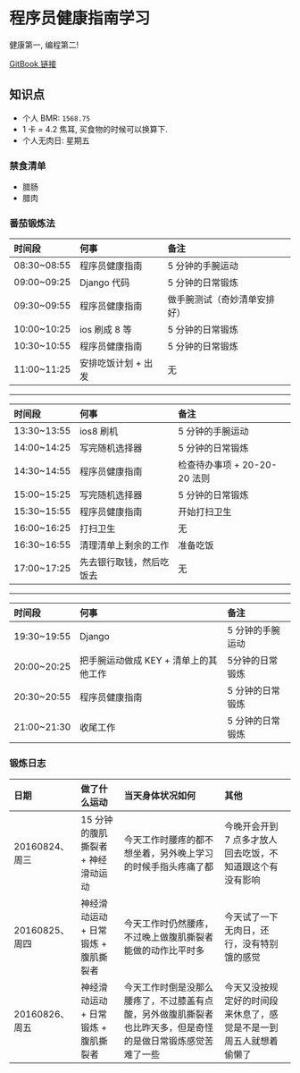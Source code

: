 # 程序员健康指南学习

健康第一, 编程第二!

[GitBook 链接](https://l1nwatch.gitbooks.io/it_people_healthy/content/)

## 知识点
* 个人 BMR: `1568.75`
* 1 卡 = 4.2 焦耳, 买食物的时候可以换算下.
* 个人无肉日: 星期五

### 禁食清单
* 腊肠
* 腊肉

### 番茄锻炼法
| 时间段 | 何事 | 备注 |
| :-- | :-- | :-- |
| 08:30~08:55 | 程序员健康指南 | 5 分钟的手腕运动 |
| 09:00~09:25 | Django 代码 | 5 分钟的日常锻炼 |
| 09:30~09:55 | 程序员健康指南 | 做手腕测试（奇妙清单安排好）|
| 10:00~10:25 | ios 刷成 8 等 | 5 分钟的日常锻炼 |
| 10:30~10:55 | 程序员健康指南 | 5 分钟的日常锻炼 |
| 11:00~11:25 | 安排吃饭计划 + 出发 | 无 |
***
| 时间段 | 何事 | 备注 |
| :-- | :-- | :-- |
| 13:30~13:55 | ios8 刷机 | 5 分钟的手腕运动 |
| 14:00~14:25 | 写完随机选择器 | 5 分钟的日常锻炼 |
| 14:30~14:55 | 程序员健康指南 | 检查待办事项 + 20-20-20 法则 |
| 15:00~15:25 | 写完随机选择器 | 5 分钟的日常锻炼 | 
| 15:30~15:55 | 程序员健康指南 | 开始打扫卫生 |
| 16:00~16:25 | 打扫卫生 | 无 |
| 16:30~16:55 | 清理清单上剩余的工作 | 准备吃饭 |
| 17:00~17:25 | 先去银行取钱，然后吃饭去 | 无 |

***
| 时间段 | 何事 | 备注 |
| :-- | :-- | :-- |
| 19:30~19:55 | Django | 5 分钟的手腕运动 |
| 20:00~20:25 | 把手腕运动做成 KEY + 清单上的其他工作 | 5分钟的日常锻炼 |
| 20:30~20:55 | 程序员健康指南 | 5 分钟的日常锻炼 |
| 21:00~21:30 | 收尾工作 | 5 分钟的日常锻炼 |

### 锻炼日志
| 日期 | 做了什么运动 | 当天身体状况如何 | 其他 |
| :-- | :------- | :-- | :-- |
| 20160824、周三 | 15 分钟的腹肌撕裂者 + 神经滑动运动 | 今天工作时腰疼的都不想坐着，另外晚上学习的时候手指头疼痛了都 | 今晚开会开到 7 点多才放人回去吃饭，不知道跟这个有没有影响 |
| 20160825、周四 | 神经滑动运动 + 日常锻炼 + 腹肌撕裂者 | 今天工作时仍然腰疼，不过晚上做腹肌撕裂者能做的动作比平时多 | 今天试了一下无肉日，还行，没有特别饿的感觉 |
| 20160826、周五 | 神经滑动运动 + 日常锻炼 + 腹肌撕裂者 | 今天工作时倒是没那么腰疼了，不过膝盖有点酸，另外做腹肌撕裂者也比昨天多，但是奇怪的是做日常锻炼感觉苦难了一些 | 今天又没按规定好的时间段来休息了，感觉是不是一到周五人就想着偷懒了 |

